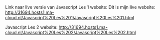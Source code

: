 Link naar live versie van Javascript Les 1 website: Dit is mijn live website: http://31694.hosts1.ma-cloud.nl/Javascript%20Les%201/Javascript%20Les%201.html

Javascript Les 2 website: http://31694.hosts1.ma-cloud.nl/Javascript%20Les%202/Javascript%20Les%202.html
